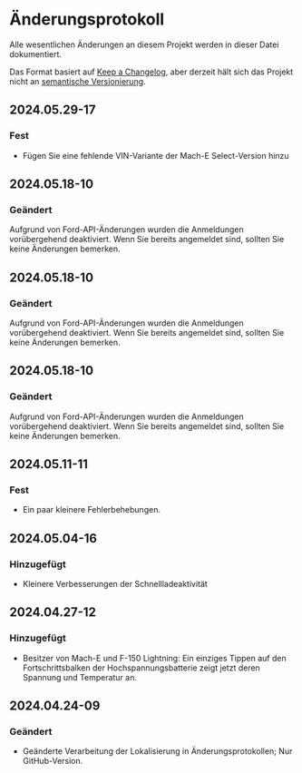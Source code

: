 # Änderungsprotokoll

Alle wesentlichen Änderungen an diesem Projekt werden in dieser Datei dokumentiert.

Das Format basiert auf [Keep a Changelog](https://keepachangelog.com/en/1.0.0/), aber derzeit hält sich das Projekt nicht an [semantische Versionierung](https://semver.org/spec/v2.0.0.html).

## 2024.05.29-17
### Fest
- Fügen Sie eine fehlende VIN-Variante der Mach-E Select-Version hinzu

## 2024.05.18-10
### Geändert
Aufgrund von Ford-API-Änderungen wurden die Anmeldungen vorübergehend deaktiviert. Wenn Sie bereits angemeldet sind, sollten Sie keine Änderungen bemerken.

## 2024.05.18-10
### Geändert
Aufgrund von Ford-API-Änderungen wurden die Anmeldungen vorübergehend deaktiviert. Wenn Sie bereits angemeldet sind, sollten Sie keine Änderungen bemerken.

## 2024.05.18-10
### Geändert
Aufgrund von Ford-API-Änderungen wurden die Anmeldungen vorübergehend deaktiviert. Wenn Sie bereits angemeldet sind, sollten Sie keine Änderungen bemerken.

## 2024.05.11-11
### Fest
- Ein paar kleinere Fehlerbehebungen.

## 2024.05.04-16
### Hinzugefügt
- Kleinere Verbesserungen der Schnellladeaktivität

## 2024.04.27-12
### Hinzugefügt
- Besitzer von Mach-E und F-150 Lightning: Ein einziges Tippen auf den Fortschrittsbalken der Hochspannungsbatterie zeigt jetzt deren Spannung und Temperatur an.

## 2024.04.24-09
### Geändert
- Geänderte Verarbeitung der Lokalisierung in Änderungsprotokollen; Nur GitHub-Version.


